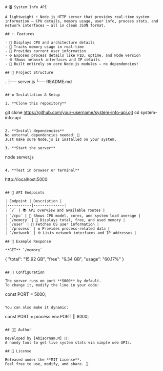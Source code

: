 ```
# 🖥️ System Info API

A lightweight ⚡ Node.js HTTP server that provides real-time system information — CPU details, memory usage, user info, process stats, and network interfaces — all in clean JSON format.

## ✨ Features

- 🧠 Displays CPU and architecture details  
- 💾 Tracks memory usage in real-time  
- 👤 Provides current user information  
- ⚙️ Exposes process details like PID, uptime, and Node version  
- 🌐 Shows network interfaces and IP details  
- 🧱 Built entirely on core Node.js modules — no dependencies!

## 📁 Project Structure

```
.
├── server.js
└── README.md
```

## ⚙️ Installation & Setup

1. **Clone this repository**
   ```
   git clone https://github.com/your-username/system-info-api.git
   cd system-info-api
   ```

2. **Install dependencies**
   No external dependencies needed! 🎉  
   Just make sure Node.js is installed on your system.

3. **Start the server**
   ```
   node server.js
   ```

4. **Test in browser or terminal**
   ```
   http://localhost:5000
   ```

## 🚀 API Endpoints

| Endpoint | Description |
|-----------|--------------|
| `/` | 📚 API overview and available routes |
| `/cpu` | 🧠 Shows CPU model, cores, and system load average |
| `/memory` | 💾 Displays total, free, and used memory |
| `/user` | 👤 Fetches OS user information |
| `/process` | ⚙️ Provides process-related data |
| `/network` | 🌐 Lists network interfaces and IP addresses |

## 🧩 Example Response

**GET** `/memory`
```
{
  "total": "15.92 GB",
  "free": "6.34 GB",
  "usage": "60.17%"
}
```

## 🔧 Configuration

The server runs on port **5000** by default.  
To change it, modify the line in your code:

```
const PORT = 5000;
```

You can also make it dynamic:
```
const PORT = process.env.PORT || 8000;
```

## 👨‍💻 Author

Developed by [Abisornam.M] 🧑‍💻  
A handy tool to get live system stats via simple web APIs.

## 📜 License

Released under the **MIT License**.  
Feel free to use, modify, and share. 🤝
```
